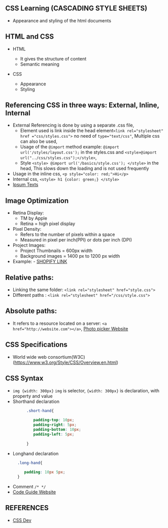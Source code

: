 ## CSS Learning (CASCADING STYLE SHEETS)

- Appearance and styling of the html documents

## HTML and CSS

- HTML
    - It gives the structure of content
    - Semantic meaning

- CSS
    - Appearance
    - Styling

## Referencing CSS in three ways: External, Inline, Internal

- External Referencing is done by using a separate .css file,
    - Element used is link inside the head element`<link rel="stylesheet" href ="css/styles.css">`
      no need of `type="text/css"`, Multiple css can also be used,
    - Usage of the `@import` method example: `@import url('/styles/layout.css');` in the styles.css
      and `<style>@import url("../css/styles.css");</style>`,
    - Style `<style> @import url('/basics/style.css'); </style>` in the head, This slows down the
      loading and is not used frequently
- Usage in the inline css, `<p style="color: red;">Hi</p>`
- Internal css, `<style> h1 {color: green;} </style>`
- [Ipsum Texts](https://meettheipsums.com/)

## Image Optimization

- Retina Display:
    - TM by Apple
    - Retina = high pixel display
- Pixel Density:
    - Refers to the number of pixels within a space
    - Measured in pixel per inch(PPI) or dots per inch (DPI)
- Project Images:
    - Project Thumbnails = 600px width
    - Background images = 1400 px to 1200 px width
- Example: - [SHOPIFY LINK](https://www.shopify.in/blog/7412852-10-must-know-image-optimization-tips)

## Relative paths:

- Linking the same folder: `<link rel="stylesheet" href="style.css">`
- Different paths : `<link rel="stylesheet" href="/css/style.css">`

## Absolute paths:

- It refers to a resource located on a server: `<a href="http://website.com"></a>`, [Photo picker Website](https://picsum.photos/)

## CSS Specifications

- World wide web consortium(W3C) (https://www.w3.org/Style/CSS/Overview.en.html)

## CSS Syntax

- `img {width: 300px}` `img` is selector, `{width: 300px}` is declaration, with property and value
- Shorthand declaration
  ```css
        .short-hand{
    
           padding-top: 10px;
           padding-right: 5px;
           padding-bottom: 10px;
           padding-left: 5px;
    
        }
  ```  
- Longhand declaration
  ```css
    .long-hand{
      
       padding: 10px 5px;
    }
  ```
- Comment `/* */`
- [Code Guide Website](https://codeguide.co/)

## REFERENCES 

- [CSS Dev](https://developer.mozilla.org/en-US/docs/Web/CSS)